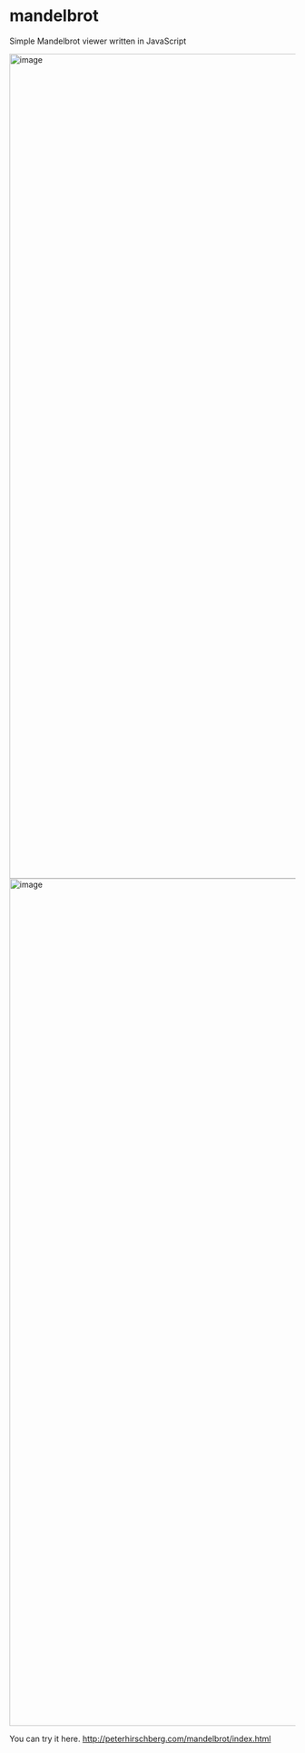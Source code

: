 # mandelbrot
Simple Mandelbrot viewer written in JavaScript

<img width="1496" height="1452" alt="image" src="https://github.com/user-attachments/assets/7ab59747-1aac-483f-9552-26c32e8a69f0" />

<img width="1490" height="1492" alt="image" src="https://github.com/user-attachments/assets/d57493a3-5683-45d4-b409-37e4341598a9" />


You can try it here. http://peterhirschberg.com/mandelbrot/index.html

